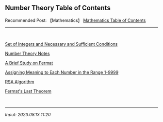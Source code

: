 ## **Number Theory Table of Contents**

Recommended Post: 【Mathematics】 [Mathematics Table of Contents](https://jb243.github.io/pages/764)

---

<br>

[Set of Integers and Necessary and Sufficient Conditions](https://jb243.github.io/pages/508)

[Number Theory Notes](https://jb243.github.io/pages/2047)

[A Brief Study on Fermat](https://jb243.github.io/pages/197)

[Assigning Meaning to Each Number in the Range 1-9999](https://jb243.github.io/pages/164)

[RSA Algorithm](https://jb243.github.io/pages/421)

[Fermat's Last Theorem](https://jb243.github.io/pages/2191)

<br>

---

_Input: 2023.08.13 11:20_
